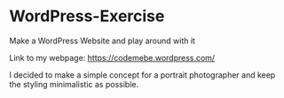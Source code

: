 # WordPress-Exercise
Make a WordPress Website and play around with it

Link to my webpage: https://codemebe.wordpress.com/

I decided to make a simple concept for a portrait photographer and keep the styling minimalistic as possible. 

